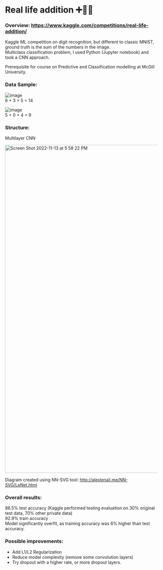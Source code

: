 # Real life addition ➕🤖🟰
### Overview:  https://www.kaggle.com/competitions/real-life-addition/ 

Kaggle ML competition on digit recognition, but different to classic MNIST, ground truth is the sum of the numbers in the image. \
Multiclass classification problem, I used Python (Jupyter notebook) and took a CNN approach.  

Prerequisite for course on Predictive and Classification modelling at McGill University.

### Data Sample:
![image](https://user-images.githubusercontent.com/47335322/201535685-acb08093-69e1-455b-897b-e98195dec6b2.png)  
6 + 3 + 5 = 14

![image](https://user-images.githubusercontent.com/47335322/201535749-eb8d12c8-8ecf-4e73-b2a1-739eaddacf59.png)  
5 + 0 + 4 = 9 

### Structure:
Multilayer CNN 

<img width="1081" alt="Screen Shot 2022-11-13 at 5 58 22 PM" src="https://user-images.githubusercontent.com/47335322/201549031-d86868de-d623-4202-9437-27fc2bec93d1.png">  

Diagram created using NN-SVG tool: http://alexlenail.me/NN-SVG/LeNet.html

### Overall results:
86.5% test accuracy (Kaggle performed testing evaluation on 30% original test data, 70% other private data)  
92.9% train accuracy  
Model significantly overfit, as training accuracy was 6% higher than test accuracy. 

### Possible improvements:
- Add L1/L2 Regularization
- Reduce model complexity (remove some convolution layers)
- Try dropout with a higher rate, or more dropout layers.
